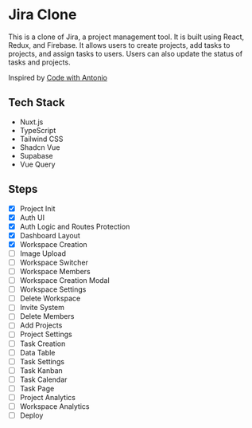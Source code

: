 # Jira Clone

This is a clone of Jira, a project management tool. It is built using React, Redux, and Firebase. It allows users to create projects, add tasks to projects, and assign tasks to users. Users can also update the status of tasks and projects.

Inspired by [Code with Antonio](https://www.youtube.com/watch?v=Av9C7xlV0fA&t=27344s)

## Tech Stack
- Nuxt.js
- TypeScript
- Tailwind CSS
- Shadcn Vue
- Supabase
- Vue Query

## Steps
- [x] Project Init
- [x] Auth UI
- [x] Auth Logic and Routes Protection
- [x] Dashboard Layout
- [x] Workspace Creation
- [ ] Image Upload
- [ ] Workspace Switcher
- [ ] Workspace Members
- [ ] Workspace Creation Modal
- [ ] Workspace Settings
- [ ] Delete Workspace
- [ ] Invite System
- [ ] Delete Members
- [ ] Add Projects
- [ ] Project Settings
- [ ] Task Creation
- [ ] Data Table
- [ ] Task Settings
- [ ] Task Kanban
- [ ] Task Calendar
- [ ] Task Page
- [ ] Project Analytics
- [ ] Workspace Analytics
- [ ] Deploy
